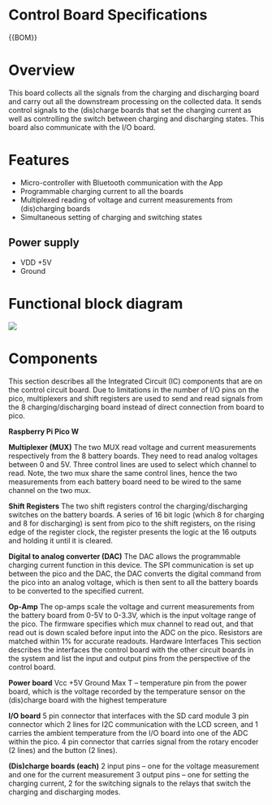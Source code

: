 [M4x10 screws]:Parts.yaml#M4x10PanSteel
[No. 2 Phillips screwdriver]:Parts.yaml#Screwdriver_Philips_No2

# Control Board Specifications

{{BOM}}

# Overview
This board collects all the signals from the charging and discharging board and carry out all the downstream processing on the collected data. It sends control signals to the (dis)charge boards that set the charging current as well as controlling the switch between charging and discharging states. This board also communicate with the I/O board.

# Features
* Micro-controller with Bluetooth communication with the App
* Programmable charging current to all the boards
* Multiplexed reading of voltage and current measurements from (dis)charging boards
* Simultaneous setting of charging and switching states

## Power supply
* VDD +5V
* Ground

# Functional block diagram

![](images/control1001.png)

# Components
This section describes all the Integrated Circuit (IC) components that are on the control circuit board.
Due to limitations in the number of I/O pins on the pico, multiplexers and shift registers are used to send and read signals from the 8 charging/discharging board instead of direct connection from board to pico.

**Raspberry Pi Pico W**


**Multiplexer (MUX)**
The two MUX read voltage and current measurements respectively from the 8 battery boards. They need to read analog voltages between 0 and 5V. Three control lines are used to select which channel to read. Note, the two mux share the same control lines, hence the two measurements from each battery board need to be wired to the same channel on the two mux.

**Shift Registers**
The two shift registers control the charging/discharging switches on the battery boards. A series of 16 bit logic (which 8 for charging and 8 for discharging) is sent from pico to the shift registers, on the rising edge of the register clock, the register presents the logic at the 16 outputs and holding it until it is cleared. 

**Digital to analog converter (DAC)**
The DAC allows the programmable charging current function in this device. The SPI communication is set up between the pico and the DAC, the DAC converts the digital command from the pico into an analog voltage, which is then sent to all the battery boards to be converted to the specified current.

**Op-Amp**
The op-amps scale the voltage and current measurements from the battery board from 0-5V to 0-3.3V, which is the input voltage range of the pico. The firmware specifies which mux channel to read out, and that read out is down scaled before input into the ADC on the pico.
Resistors are matched within 1% for accurate readouts.
Hardware Interfaces
This section describes the interfaces the control board with the other circuit boards in the system and list the input and output pins from the perspective of the control board.

**Power board**
Vcc +5V
Ground
Max T – temperature pin from the power board, which is the voltage recorded by the temperature sensor on the (dis)charge board with the highest temperature

**I/O board**
5 pin connector that interfaces with the SD card module
3 pin connector which 2 lines for I2C communication with the LCD screen, and 1 carries the ambient temperature from the I/O board into one of the ADC within the pico. 
4 pin connector that carries signal from the rotary encoder (2 lines) and the button (2 lines).

**(Dis)charge boards (each)**
2 input pins – one for the voltage measurement and one for the current measurement
3 output pins – one for setting the charging current, 2 for the switching signals to the relays that switch the charging and discharging modes.





